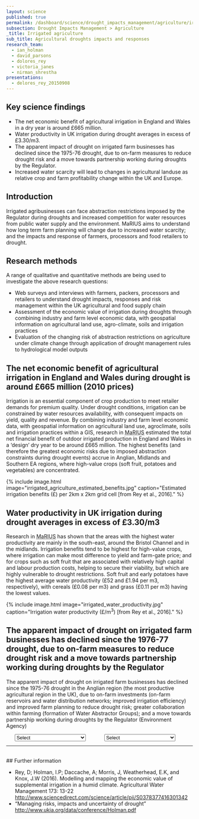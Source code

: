 ```yaml
---
layout: science
published: true
permalink: /dashboard/science/drought_impacts_management/agriculture/irrigated/
subsection: Drought Impacts Management > Agriculture
_title: Irrigated agriculture
sub_title: Agricultural droughts impacts and responses
research_team:
  - ian_holman
  - david_parsons
  - dolores_rey
  - victoria_janes
  - nirman_shrestha
presentations:
  - delores_rey_20150908
---
```


## Key science findings

* The net economic benefit of agricultural irrigation in England and Wales in a dry year is around £665 million.
* Water productivity in UK irrigation during drought averages in excess of £3.30/m3.
* The apparent impact of drought on irrigated farm businesses has declined since the 1975-76 drought, due to on-farm measures to reduce drought risk and a move towards partnership working during droughts by the Regulator.
* Increased water scarcity will lead to changes in agricultural landuse as relative crop and farm profitability change within the UK and Europe.
 
## Introduction

Irrigated agribusinesses can face abstraction restrictions imposed by the Regulator during droughts and increased competition for water resources from public water supply and the environment. MaRIUS aims to understand how long term farm planning will change due to increased water scarcity; and the impacts and response of farmers, processors and food retailers to drought.

## Research methods

A range of qualitative and quantitative methods are being used to investigate the above research questions:

* Web surveys and interviews with farmers, packers, processors and retailers to understand drought impacts, responses and risk management within the UK agricultural and food supply chain
* Assessment of the economic value of irrigation during droughts through combining industry and farm level economic data, with geospatial information on agricultural land use, agro-climate, soils and irrigation practices
* Evaluation of the changing risk of abstraction restrictions on agriculture under climate change through application of drought management rules to hydrological model outputs
 
## The net economic benefit of agricultural irrigation in England and Wales during drought is around £665 million (2010 prices) 
 
Irrigation is an essential component of crop production to meet retailer demands for premium quality. Under drought conditions, irrigation can be constrained by water resources availability, with consequent impacts on yield, quality and revenue. By combining industry and farm level economic data, with geospatial information on agricultural land use, agroclimate, soils and irrigation practices within a GIS, research in <abbr title="Managing the Risks, Impacts and Uncertainties of drought and water Scarcity">MaRIUS</abbr> estimated the total net financial benefit of outdoor irrigated production in England and Wales in a ‘design’ dry year to be around £665 million.  The highest benefits (and therefore the greatest economic risks due to imposed abstraction constraints during drought events) accrue in Anglian, Midlands and Southern EA regions, where high-value crops (soft fruit, potatoes and vegetables) are concentrated.

{% include 
	image.html 
	image="irrigated_agriculture_estimated_benefits.jpg" 
	caption="Estimated irrigation benefits (£) per 2km x 2km grid cell [from Rey et al., 2016]." 
%}

## Water productivity in UK irrigation during drought averages in excess of £3.30/m3
 
Research in <abbr title="Managing the Risks, Impacts and Uncertainties of drought and water Scarcity">MaRIUS</abbr> has shown that the areas with the highest water productivity are mainly in the south-east, around the Bristol Channel and in the midlands.  Irrigation benefits tend to be highest for high-value crops, where irrigation can make most difference to yield and farm-gate price; and for crops such as soft fruit that are associated with relatively high capital and labour production costs, helping to secure their viability, but which are highly vulnerable to drought restrictions.  Soft fruit and early potatoes have the highest average water productivity (£52 and £1.94 per m3, respectively), with cereals (£0.08 per m3) and grass (£0.11 per m3) having the lowest values.

{% include 
	image.html 
	image="irrigated_water_productivity.jpg" 
	caption="Irrigation water productivity (£/m<sup>3</sup>) [from Rey et al., 2016]." 
%}

## The apparent impact of drought on irrigated farm businesses has declined since the 1976-77 drought, due to on-farm measures to reduce drought risk and a move towards partnership working during droughts by the Regulator

The apparent impact of drought on irrigated farm businesses has declined since the 1975-76 drought in the Anglian region (the most productive agricultural region in the UK), due to on-farm investments (on-farm reservoirs and water distribution networks; improved irrigation efficiency) and improved farm planning to reduce drought risk; greater collaboration within farming (formation of Water Abstractor Groups); and a move towards partnership working during droughts by the Regulator (Environment Agency)
<style>
div.selection
{
	width:48%;
	float:left;
	text-align: center;
}
</style>
<div class="selection">
	<select>
		<option>Select</option>
		<option value="{{ site.images_url }}/ea-cams-water-availability.jpg">EA CAMS water availability</option>
		<option value="{{ site.images_url }}/irrigated-area-2nd-round.jpg">Irrigated area 2<sup>nd</sup> round</option>
		<option value="{{ site.images_url }}/irrigated-demand-2nd-round.jpg">Irrigated demand 2<sup>nd</sup> round</option>
		<option value="{{ site.images_url }}/psmd-2010.jpg">PSMD 2010</option>
		<option value="{{ site.images_url }}/benefit-grid.jpg">Benefit grid</option>
		<option value="{{ site.images_url }}/water-prod-2nd-round.jpg">Water productivity 2<sup>nd</sup> round</option>
	</select>
	<img src="#" alt="" />
</div>
<div class="selection">
	<select>
		<option>Select</option>
		<option value="{{ site.images_url }}/ea-cams-water-availability.jpg">EA CAMS water availability</option>
		<option value="{{ site.images_url }}/irrigated-area-2nd-round.jpg">Irrigated area 2<sup>nd</sup> round</option>
		<option value="{{ site.images_url }}/irrigated-demand-2nd-round.jpg">Irrigated demand 2<sup>nd</sup> round</option>
		<option value="{{ site.images_url }}/psmd-2010.jpg">PSMD 2010</option>
		<option value="{{ site.images_url }}/benefit-grid.jpg">Benefit grid</option>
		<option value="{{ site.images_url }}/water-prod-2nd-round.jpg">Water productivity 2<sup>nd</sup> round</option>
	</select>
	<img src="#" alt="" />
</div>
<script>
(function()
{
	$('div.selection > select').on('change', function()
	{
		var correspondingImage = $(this).parent().find('img');
		correspondingImage.attr('src',$(this).val());
	});
})();
</script>
<br /><hr /><br />
## Further information

* Rey, D; Holman, I.P; Daccache, A; Morris, J, Weatherhead, E.K, and Knox, J.W (2016). Modelling and mapping the economic value of supplemental irrigation in a humid climate.  Agricultural Water Management 173: 13-22 <a href="http://www.sciencedirect.com/science/article/pii/S0378377416301342" target="_blank">http://www.sciencedirect.com/science/article/pii/S0378377416301342</a>
* “Managing risks, impacts and uncertainty of drought” <a href="http://www.ukia.org/data/conference/Holman.pdf" target="_blank">http://www.ukia.org/data/conference/Holman.pdf</a>
